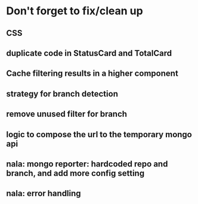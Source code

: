 # Don't forget to fix/clean up
## CSS
## duplicate code in StatusCard and TotalCard
## Cache filtering results in a higher component
## strategy for branch detection
## remove unused filter for branch
## logic to compose the url to the temporary mongo api
## nala: mongo reporter: hardcoded repo and branch, and add more config setting
## nala: error handling
